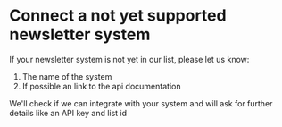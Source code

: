 # Connect a not yet supported newsletter system

If your newsletter system is not yet in our list, please let us know:

1. The name of the system
2. If possible an link to the api documentation 

We'll check if we can integrate with your system and will ask for further details like an API key and list id